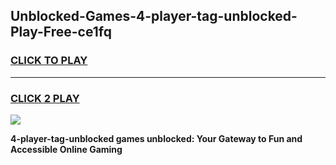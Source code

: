 
## Unblocked-Games-4-player-tag-unblocked-Play-Free-ce1fq
<h3>
<a href="https://premium76.site?title=4-player-tag-unblocked&ref=12A">CLICK TO PLAY</a></h3>
<hr>

<h3>
<a href="https://premium76.site?title=4-player-tag-unblocked&ref=12A">CLICK 2 PLAY</a>
  
</h3>

<a href="https://premium76.site?title=4-player-tag-unblocked&ref=12A"><img src="https://clearcache.store/games.png"></a>


**4-player-tag-unblocked games unblocked: Your Gateway to Fun and Accessible Online Gaming**
